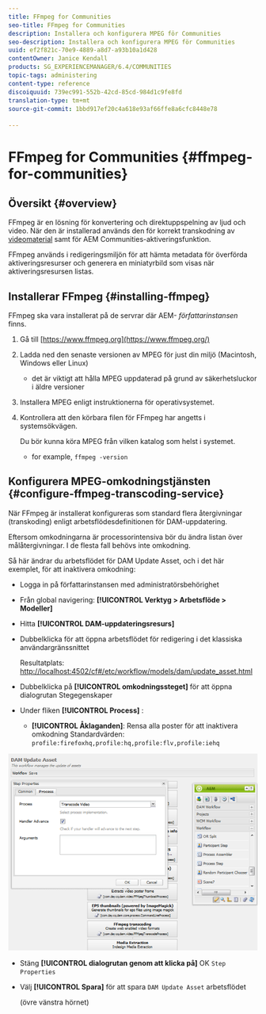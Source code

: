 ```yaml
---
title: FFmpeg for Communities
seo-title: FFmpeg for Communities
description: Installera och konfigurera MPEG för Communities
seo-description: Installera och konfigurera MPEG för Communities
uuid: ef2f821c-70e9-4889-a8d7-a93b10a1d428
contentOwner: Janice Kendall
products: SG_EXPERIENCEMANAGER/6.4/COMMUNITIES
topic-tags: administering
content-type: reference
discoiquuid: 739ec991-552b-42cd-85cd-984d1c9fe8fd
translation-type: tm+mt
source-git-commit: 1bbd917ef20c4a618e93af66ffe8a6cfc8448e78

---
```



# FFmpeg for Communities {#ffmpeg-for-communities}

## Översikt {#overview}

FFmpeg är en lösning för konvertering och direktuppspelning av ljud och video. När den är installerad används den för korrekt transkodning av [videomaterial](../../help/sites-authoring/default-components-foundation.md#video) samt för AEM Communities-aktiveringsfunktion.

FFmpeg används i redigeringsmiljön för att hämta metadata för överförda aktiveringsresurser och generera en miniatyrbild som visas när aktiveringsresursen listas.

## Installerar FFmpeg {#installing-ffmpeg}

FFmpeg ska vara installerat på de servrar där AEM- *författarinstansen* finns.

1. Gå till [https://www.ffmpeg.org](https://www.ffmpeg.org/)
1. Ladda ned den senaste versionen av MPEG för just din miljö (Macintosh, Windows eller Linux)

   * det är viktigt att hålla MPEG uppdaterad på grund av säkerhetsluckor i äldre versioner

1. Installera MPEG enligt instruktionerna för operativsystemet.

1. Kontrollera att den körbara filen för FFmpeg har angetts i systemsökvägen.

   Du bör kunna köra MPEG från vilken katalog som helst i systemet.

   * for example, `ffmpeg -version`

## Konfigurera MPEG-omkodningstjänsten {#configure-ffmpeg-transcoding-service}

När FFmpeg är installerat konfigureras som standard flera återgivningar (transkoding) enligt arbetsflödesdefinitionen för DAM-uppdatering.

Eftersom omkodningarna är processorintensiva bör du ändra listan över målåtergivningar. I de flesta fall behövs inte omkodning.

Så här ändrar du arbetsflödet för DAM Update Asset, och i det här exemplet, för att inaktivera omkodning:

* Logga in på författarinstansen med administratörsbehörighet
* Från global navigering: **[!UICONTROL Verktyg > Arbetsflöde > Modeller]**
* Hitta **[!UICONTROL DAM-uppdateringsresurs]**
* Dubbelklicka för att öppna arbetsflödet för redigering i det klassiska användargränssnittet

   Resultatplats: [http://localhost:4502/cf#/etc/workflow/models/dam/update_asset.html](http://localhost:4502/cf#/etc/workflow/models/dam/update_asset.html)

* Dubbelklicka på **[!UICONTROL omkodningssteget]** för att öppna dialogrutan Stegegenskaper
* Under fliken **[!UICONTROL Process]** :

   * **[!UICONTROL Åklaganden]**: Rensa alla poster för att inaktivera omkodning Standardvärden: `profile:firefoxhq,profile:hq,profile:flv,profile:iehq`

![chlimage_1-372](assets/chlimage_1-372.png)

* Stäng **[!UICONTROL dialogrutan genom att klicka på]** OK `Step Properties`

* Välj **[!UICONTROL Spara]** för att spara `DAM Update Asset` arbetsflödet

   (övre vänstra hörnet)

